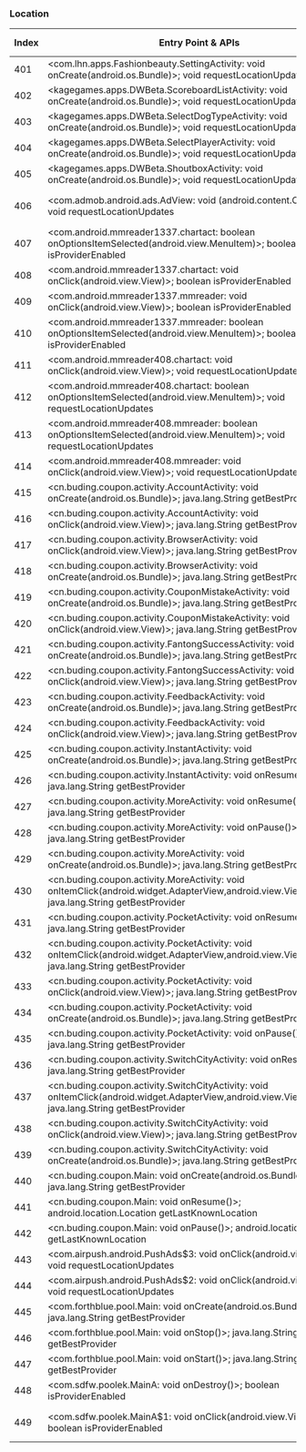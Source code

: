 ### Location
| Index | Entry Point & APIs | Screen shot | Resource id | Label |
| ------------- | ------------- | ------------- |-------------|-------------|
| 401 | <com.lhn.apps.Fashionbeauty.SettingActivity: void onCreate(android.os.Bundle)>; void requestLocationUpdates | ![](D:\COSMOS\output\py\Drebin\VirusShare_Android_20130506\VirusShare_162e0633f889751fda13ee3806e0607c\com.lhn.apps.Fashionbeauty.SettingActivity.png) |  | |
| 402 | <kagegames.apps.DWBeta.ScoreboardListActivity: void onCreate(android.os.Bundle)>; void requestLocationUpdates | ![](D:\COSMOS\output\py\Drebin\VirusShare_Android_20130506\VirusShare_16521eee3e74a4186ffe731dfaa77a83\kagegames.apps.DWBeta.ScoreboardListActivity.png) |  | |
| 403 | <kagegames.apps.DWBeta.SelectDogTypeActivity: void onCreate(android.os.Bundle)>; void requestLocationUpdates | ![](D:\COSMOS\output\py\Drebin\VirusShare_Android_20130506\VirusShare_16521eee3e74a4186ffe731dfaa77a83\kagegames.apps.DWBeta.SelectDogTypeActivity.png) |  | |
| 404 | <kagegames.apps.DWBeta.SelectPlayerActivity: void onCreate(android.os.Bundle)>; void requestLocationUpdates | ![](D:\COSMOS\output\py\Drebin\VirusShare_Android_20130506\VirusShare_16521eee3e74a4186ffe731dfaa77a83\kagegames.apps.DWBeta.SelectPlayerActivity.png) |  | |
| 405 | <kagegames.apps.DWBeta.ShoutboxActivity: void onCreate(android.os.Bundle)>; void requestLocationUpdates | ![](D:\COSMOS\output\py\Drebin\VirusShare_Android_20130506\VirusShare_16521eee3e74a4186ffe731dfaa77a83\kagegames.apps.DWBeta.ShoutboxActivity.png) |  | |
| 406 | <com.admob.android.ads.AdView: void <init>(android.content.Context)>; void requestLocationUpdates | ![](D:\COSMOS\output\py\Drebin\VirusShare_Android_20130506\VirusShare_16521eee3e74a4186ffe731dfaa77a83\kagegames.apps.DWBeta.ShoutboxActivity.png) | {'2131099653': <sensitive_component.SensitiveComponent.SensitiveView object at 0x000001D8DEF875C0>} | |
| 407 | <com.android.mmreader1337.chartact: boolean onOptionsItemSelected(android.view.MenuItem)>; boolean isProviderEnabled | ![](D:\COSMOS\output\py\Drebin\VirusShare_Android_20130506\VirusShare_16b05e646b56086e373155085c29de29\com.android.mmreader1337.chartact.png) |  | |
| 408 | <com.android.mmreader1337.chartact: void onClick(android.view.View)>; boolean isProviderEnabled | ![](D:\COSMOS\output\py\Drebin\VirusShare_Android_20130506\VirusShare_16b05e646b56086e373155085c29de29\com.android.mmreader1337.chartact.png) |  | |
| 409 | <com.android.mmreader1337.mmreader: void onClick(android.view.View)>; boolean isProviderEnabled | ![](D:\COSMOS\output\py\Drebin\VirusShare_Android_20130506\VirusShare_16b05e646b56086e373155085c29de29\com.android.mmreader1337.mmreader.png) |  | |
| 410 | <com.android.mmreader1337.mmreader: boolean onOptionsItemSelected(android.view.MenuItem)>; boolean isProviderEnabled | ![](D:\COSMOS\output\py\Drebin\VirusShare_Android_20130506\VirusShare_16b05e646b56086e373155085c29de29\com.android.mmreader1337.mmreader.png) |  | |
| 411 | <com.android.mmreader408.chartact: void onClick(android.view.View)>; void requestLocationUpdates | ![](D:\COSMOS\output\py\Drebin\VirusShare_Android_20130506\VirusShare_18257f88d27444d733d479b65f69d8f8\com.android.mmreader408.chartact.png) |  | |
| 412 | <com.android.mmreader408.chartact: boolean onOptionsItemSelected(android.view.MenuItem)>; void requestLocationUpdates | ![](D:\COSMOS\output\py\Drebin\VirusShare_Android_20130506\VirusShare_18257f88d27444d733d479b65f69d8f8\com.android.mmreader408.chartact.png) |  | |
| 413 | <com.android.mmreader408.mmreader: boolean onOptionsItemSelected(android.view.MenuItem)>; void requestLocationUpdates | ![](D:\COSMOS\output\py\Drebin\VirusShare_Android_20130506\VirusShare_18257f88d27444d733d479b65f69d8f8\com.android.mmreader408.mmreader.png) |  | |
| 414 | <com.android.mmreader408.mmreader: void onClick(android.view.View)>; void requestLocationUpdates | ![](D:\COSMOS\output\py\Drebin\VirusShare_Android_20130506\VirusShare_18257f88d27444d733d479b65f69d8f8\com.android.mmreader408.mmreader.png) |  | |
| 415 | <cn.buding.coupon.activity.AccountActivity: void onCreate(android.os.Bundle)>; java.lang.String getBestProvider | ![](D:\COSMOS\output\py\Drebin\VirusShare_Android_20130506\VirusShare_f0855ee74d3fa676f86578c933157467\cn.buding.coupon.activity.AccountActivity.png) |  | |
| 416 | <cn.buding.coupon.activity.AccountActivity: void onClick(android.view.View)>; java.lang.String getBestProvider | ![](D:\COSMOS\output\py\Drebin\VirusShare_Android_20130506\VirusShare_f0855ee74d3fa676f86578c933157467\cn.buding.coupon.activity.AccountActivity.png) |  | |
| 417 | <cn.buding.coupon.activity.BrowserActivity: void onClick(android.view.View)>; java.lang.String getBestProvider | ![](D:\COSMOS\output\py\Drebin\VirusShare_Android_20130506\VirusShare_f0855ee74d3fa676f86578c933157467\cn.buding.coupon.activity.BrowserActivity.png) |  | |
| 418 | <cn.buding.coupon.activity.BrowserActivity: void onCreate(android.os.Bundle)>; java.lang.String getBestProvider | ![](D:\COSMOS\output\py\Drebin\VirusShare_Android_20130506\VirusShare_f0855ee74d3fa676f86578c933157467\cn.buding.coupon.activity.BrowserActivity.png) |  | |
| 419 | <cn.buding.coupon.activity.CouponMistakeActivity: void onCreate(android.os.Bundle)>; java.lang.String getBestProvider | ![](D:\COSMOS\output\py\Drebin\VirusShare_Android_20130506\VirusShare_f0855ee74d3fa676f86578c933157467\cn.buding.coupon.activity.CouponMistakeActivity.png) |  | |
| 420 | <cn.buding.coupon.activity.CouponMistakeActivity: void onClick(android.view.View)>; java.lang.String getBestProvider | ![](D:\COSMOS\output\py\Drebin\VirusShare_Android_20130506\VirusShare_f0855ee74d3fa676f86578c933157467\cn.buding.coupon.activity.CouponMistakeActivity.png) |  | |
| 421 | <cn.buding.coupon.activity.FantongSuccessActivity: void onCreate(android.os.Bundle)>; java.lang.String getBestProvider | ![](D:\COSMOS\output\py\Drebin\VirusShare_Android_20130506\VirusShare_f0855ee74d3fa676f86578c933157467\cn.buding.coupon.activity.FantongSuccessActivity.png) |  | |
| 422 | <cn.buding.coupon.activity.FantongSuccessActivity: void onClick(android.view.View)>; java.lang.String getBestProvider | ![](D:\COSMOS\output\py\Drebin\VirusShare_Android_20130506\VirusShare_f0855ee74d3fa676f86578c933157467\cn.buding.coupon.activity.FantongSuccessActivity.png) |  | |
| 423 | <cn.buding.coupon.activity.FeedbackActivity: void onCreate(android.os.Bundle)>; java.lang.String getBestProvider | ![](D:\COSMOS\output\py\Drebin\VirusShare_Android_20130506\VirusShare_f0855ee74d3fa676f86578c933157467\cn.buding.coupon.activity.FeedbackActivity.png) |  | |
| 424 | <cn.buding.coupon.activity.FeedbackActivity: void onClick(android.view.View)>; java.lang.String getBestProvider | ![](D:\COSMOS\output\py\Drebin\VirusShare_Android_20130506\VirusShare_f0855ee74d3fa676f86578c933157467\cn.buding.coupon.activity.FeedbackActivity.png) |  | |
| 425 | <cn.buding.coupon.activity.InstantActivity: void onCreate(android.os.Bundle)>; java.lang.String getBestProvider | ![](D:\COSMOS\output\py\Drebin\VirusShare_Android_20130506\VirusShare_f0855ee74d3fa676f86578c933157467\cn.buding.coupon.activity.InstantActivity.png) |  | |
| 426 | <cn.buding.coupon.activity.InstantActivity: void onResume()>; java.lang.String getBestProvider | ![](D:\COSMOS\output\py\Drebin\VirusShare_Android_20130506\VirusShare_f0855ee74d3fa676f86578c933157467\cn.buding.coupon.activity.InstantActivity.png) |  | |
| 427 | <cn.buding.coupon.activity.MoreActivity: void onResume()>; java.lang.String getBestProvider | ![](D:\COSMOS\output\py\Drebin\VirusShare_Android_20130506\VirusShare_f0855ee74d3fa676f86578c933157467\cn.buding.coupon.activity.MoreActivity.png) |  | |
| 428 | <cn.buding.coupon.activity.MoreActivity: void onPause()>; java.lang.String getBestProvider | ![](D:\COSMOS\output\py\Drebin\VirusShare_Android_20130506\VirusShare_f0855ee74d3fa676f86578c933157467\cn.buding.coupon.activity.MoreActivity.png) |  | |
| 429 | <cn.buding.coupon.activity.MoreActivity: void onCreate(android.os.Bundle)>; java.lang.String getBestProvider | ![](D:\COSMOS\output\py\Drebin\VirusShare_Android_20130506\VirusShare_f0855ee74d3fa676f86578c933157467\cn.buding.coupon.activity.MoreActivity.png) |  | |
| 430 | <cn.buding.coupon.activity.MoreActivity: void onItemClick(android.widget.AdapterView,android.view.View,int,long)>; java.lang.String getBestProvider | ![](D:\COSMOS\output\py\Drebin\VirusShare_Android_20130506\VirusShare_f0855ee74d3fa676f86578c933157467\cn.buding.coupon.activity.MoreActivity.png) |  | |
| 431 | <cn.buding.coupon.activity.PocketActivity: void onResume()>; java.lang.String getBestProvider | ![](D:\COSMOS\output\py\Drebin\VirusShare_Android_20130506\VirusShare_f0855ee74d3fa676f86578c933157467\cn.buding.coupon.activity.PocketActivity.png) |  | |
| 432 | <cn.buding.coupon.activity.PocketActivity: void onItemClick(android.widget.AdapterView,android.view.View,int,long)>; java.lang.String getBestProvider | ![](D:\COSMOS\output\py\Drebin\VirusShare_Android_20130506\VirusShare_f0855ee74d3fa676f86578c933157467\cn.buding.coupon.activity.PocketActivity.png) |  | |
| 433 | <cn.buding.coupon.activity.PocketActivity: void onClick(android.view.View)>; java.lang.String getBestProvider | ![](D:\COSMOS\output\py\Drebin\VirusShare_Android_20130506\VirusShare_f0855ee74d3fa676f86578c933157467\cn.buding.coupon.activity.PocketActivity.png) |  | |
| 434 | <cn.buding.coupon.activity.PocketActivity: void onCreate(android.os.Bundle)>; java.lang.String getBestProvider | ![](D:\COSMOS\output\py\Drebin\VirusShare_Android_20130506\VirusShare_f0855ee74d3fa676f86578c933157467\cn.buding.coupon.activity.PocketActivity.png) |  | |
| 435 | <cn.buding.coupon.activity.PocketActivity: void onPause()>; java.lang.String getBestProvider | ![](D:\COSMOS\output\py\Drebin\VirusShare_Android_20130506\VirusShare_f0855ee74d3fa676f86578c933157467\cn.buding.coupon.activity.PocketActivity.png) |  | |
| 436 | <cn.buding.coupon.activity.SwitchCityActivity: void onResume()>; java.lang.String getBestProvider | ![](D:\COSMOS\output\py\Drebin\VirusShare_Android_20130506\VirusShare_f0855ee74d3fa676f86578c933157467\cn.buding.coupon.activity.SwitchCityActivity.png) |  | |
| 437 | <cn.buding.coupon.activity.SwitchCityActivity: void onItemClick(android.widget.AdapterView,android.view.View,int,long)>; java.lang.String getBestProvider | ![](D:\COSMOS\output\py\Drebin\VirusShare_Android_20130506\VirusShare_f0855ee74d3fa676f86578c933157467\cn.buding.coupon.activity.SwitchCityActivity.png) |  | |
| 438 | <cn.buding.coupon.activity.SwitchCityActivity: void onClick(android.view.View)>; java.lang.String getBestProvider | ![](D:\COSMOS\output\py\Drebin\VirusShare_Android_20130506\VirusShare_f0855ee74d3fa676f86578c933157467\cn.buding.coupon.activity.SwitchCityActivity.png) |  | |
| 439 | <cn.buding.coupon.activity.SwitchCityActivity: void onCreate(android.os.Bundle)>; java.lang.String getBestProvider | ![](D:\COSMOS\output\py\Drebin\VirusShare_Android_20130506\VirusShare_f0855ee74d3fa676f86578c933157467\cn.buding.coupon.activity.SwitchCityActivity.png) |  | |
| 440 | <cn.buding.coupon.Main: void onCreate(android.os.Bundle)>; java.lang.String getBestProvider | ![](D:\COSMOS\output\py\Drebin\VirusShare_Android_20130506\VirusShare_f0855ee74d3fa676f86578c933157467\cn.buding.coupon.Main.png) |  | |
| 441 | <cn.buding.coupon.Main: void onResume()>; android.location.Location getLastKnownLocation | ![](D:\COSMOS\output\py\Drebin\VirusShare_Android_20130506\VirusShare_f0855ee74d3fa676f86578c933157467\cn.buding.coupon.Main.png) |  | |
| 442 | <cn.buding.coupon.Main: void onPause()>; android.location.Location getLastKnownLocation | ![](D:\COSMOS\output\py\Drebin\VirusShare_Android_20130506\VirusShare_f0855ee74d3fa676f86578c933157467\cn.buding.coupon.Main.png) |  | |
| 443 | <com.airpush.android.PushAds$3: void onClick(android.view.View)>; void requestLocationUpdates | ![](D:\COSMOS\output\py\Drebin\VirusShare_Android_20130506\VirusShare_f87cba909fe1e79c9ee3806ae44ec2ec\com.airpush.android.PushAds.png) |  | |
| 444 | <com.airpush.android.PushAds$2: void onClick(android.view.View)>; void requestLocationUpdates | ![](D:\COSMOS\output\py\Drebin\VirusShare_Android_20130506\VirusShare_f87cba909fe1e79c9ee3806ae44ec2ec\com.airpush.android.PushAds.png) |  | |
| 445 | <com.forthblue.pool.Main: void onCreate(android.os.Bundle)>; java.lang.String getBestProvider | ![](D:\COSMOS\output\py\Drebin\VirusShare_Android_20130506\VirusShare_18ec5f6798253791421b955a75cb8239\com.forthblue.pool.Main.png) |  | |
| 446 | <com.forthblue.pool.Main: void onStop()>; java.lang.String getBestProvider | ![](D:\COSMOS\output\py\Drebin\VirusShare_Android_20130506\VirusShare_18ec5f6798253791421b955a75cb8239\com.forthblue.pool.Main.png) |  | |
| 447 | <com.forthblue.pool.Main: void onStart()>; java.lang.String getBestProvider | ![](D:\COSMOS\output\py\Drebin\VirusShare_Android_20130506\VirusShare_18ec5f6798253791421b955a75cb8239\com.forthblue.pool.Main.png) |  | |
| 448 | <com.sdfw.poolek.MainA: void onDestroy()>; boolean isProviderEnabled | ![](D:\COSMOS\output\py\Drebin\VirusShare_Android_20130506\VirusShare_18ec5f6798253791421b955a75cb8239\com.sdfw.poolek.MainA.png) |  | |
| 449 | <com.sdfw.poolek.MainA$1: void onClick(android.view.View)>; boolean isProviderEnabled | ![](D:\COSMOS\output\py\Drebin\VirusShare_Android_20130506\VirusShare_18ec5f6798253791421b955a75cb8239\com.sdfw.poolek.MainA.png) | {'2131296362': <sensitive_component.SensitiveComponent.SensitiveView object at 0x000001D8DF39A6D8>} | |
